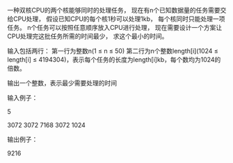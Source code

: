 一种双核CPU的两个核能够同时的处理任务，
现在有n个已知数据量的任务需要交给CPU处理，
假设已知CPU的每个核1秒可以处理1kb，
每个核同时只能处理一项任务。
n个任务可以按照任意顺序放入CPU进行处理，
现在需要设计一个方案让CPU处理完这批任务所需的时间最少，
求这个最小的时间。 

输入包括两行：
第一行为整数n(1 ≤ n ≤ 50)
第二行为n个整数length[i](1024 ≤ length[i] ≤ 4194304)，表示每个任务的长度为length[i]kb，每个数均为1024的倍数。

输出一个整数，表示最少需要处理的时间



输入例子：

5

3072 3072 7168 3072 1024

输出例子：

9216